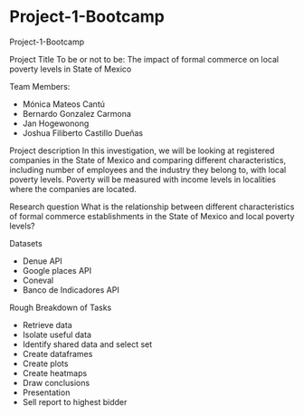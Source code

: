 # Project-1-Bootcamp
Project-1-Bootcamp


Project Title
To be or not to be: The impact of formal commerce on local poverty levels in State of Mexico

Team Members:
- Mónica Mateos Cantú
- Bernardo Gonzalez Carmona
- Jan Hogewonong
- Joshua Filiberto Castillo Dueñas

Project description
In this investigation, we will be looking at registered companies in the State of Mexico and comparing different characteristics, including number of employees and the industry they belong to, with local poverty levels. Poverty will be measured with income levels in localities where the companies are located. 

Research question
What is the relationship between different characteristics of formal commerce establishments in the State of Mexico and local poverty levels?

Datasets
- Denue API
- Google places API
- Coneval
- Banco de Indicadores API

Rough Breakdown of Tasks
- Retrieve data
- Isolate useful data
- Identify shared data and select set
- Create dataframes
- Create plots
- Create heatmaps
- Draw conclusions
- Presentation
- Sell report to highest bidder

